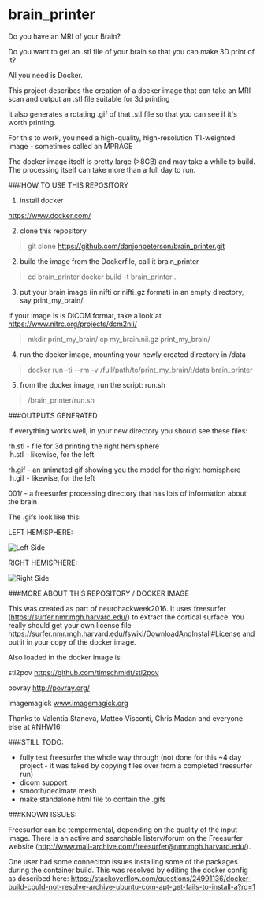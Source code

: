 # brain_printer

Do you have an MRI of your Brain? 

Do you want to get an .stl file of your brain so that you can make 3D print of it?

All you need is Docker.


This project describes the creation of a docker image that can take an MRI scan and output an .stl file suitable for 3d printing

It also generates a rotating .gif of that .stl file so that you can see if it's worth printing.

For this to work, you need a high-quality, high-resolution T1-weighted image - sometimes called an MPRAGE 

The docker image itself is pretty large (>8GB) and may take a while to build. The processing itself can take more than a full day to run.

###HOW TO USE THIS REPOSITORY

1) install docker

https://www.docker.com/

2) clone this repository

> git clone https://github.com/danjonpeterson/brain_printer.git

2) build the image from the Dockerfile, call it brain_printer

> cd brain_printer
> docker build -t brain_printer .

3) put your brain image (in nifti or nifti_gz format) in an empty directory, say print_my_brain/. 

If your image is is DICOM format, take a look at https://www.nitrc.org/projects/dcm2nii/

> mkdir print_my_brain/
> cp my_brain.nii.gz print_my_brain/

4) run the docker image, mounting your newly created directory in /data

> docker run -ti --rm -v /full/path/to/print_my_brain/:/data brain_printer

5) from the docker image, run the script: run.sh

> /brain_printer/run.sh


###OUTPUTS GENERATED

If everything works well, in your new directory you should see these files:

rh.stl - file for 3d printing the right hemisphere  
lh.stl - likewise, for the left

rh.gif - an animated gif showing you the model for the right hemisphere  
lh.gif - likewise, for the left

001/   - a freesurfer processing directory that has lots of information about the brain

The .gifs look like this:

LEFT HEMISPHERE:


![](https://danjonpeterson.github.io/lh.gif "Left Side")

RIGHT HEMISPHERE:


![](https://danjonpeterson.github.io/rh.gif "Right Side")

###MORE ABOUT THIS REPOSITORY / DOCKER IMAGE

This was created as part of neurohackweek2016. It uses freesurfer (https://surfer.nmr.mgh.harvard.edu/) to extract the cortical surface. You really should get your own license file https://surfer.nmr.mgh.harvard.edu/fswiki/DownloadAndInstall#License and put it in your copy of the docker image.

Also loaded in the docker image is:

stl2pov https://github.com/timschmidt/stl2pov

povray http://povray.org/

imagemagick www.imagemagick.org



Thanks to Valentia Staneva, Matteo Visconti, Chris Madan and everyone else at #NHW16

###STILL TODO:
- fully test freesurfer the whole way through (not done for this ~4 day project - it was faked by copying files over from a completed freesurfer run)
- dicom support
- smooth/decimate mesh
- make standalone html file to contain the .gifs


###KNOWN ISSUES:

Freesurfer can be tempermental, depending on the quality of the input image. There is an active and searchable listerv/forum on the Freesurfer website (http://www.mail-archive.com/freesurfer@nmr.mgh.harvard.edu/).

One user had some conneciton issues installing some of the packages during the container build. This was resolved by editing the docker config as described here:
https://stackoverflow.com/questions/24991136/docker-build-could-not-resolve-archive-ubuntu-com-apt-get-fails-to-install-a?rq=1







